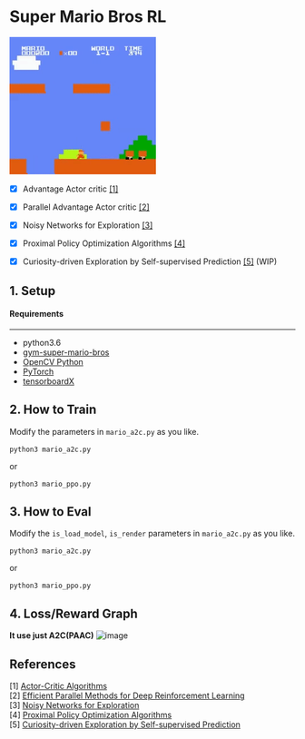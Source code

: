 # Super Mario Bros RL
![Alt text](/asset/mario.gif)

- [x] Advantage Actor critic [[1]](#references)
- [x] Parallel Advantage Actor critic [[2]](#references)
- [x] Noisy Networks for Exploration [[3]](#references)
- [x] Proximal Policy Optimization Algorithms [[4]](#references)
- [x] Curiosity-driven Exploration by Self-supervised Prediction [[5]](#references) (WIP)

 
## 1. Setup
####  Requirements

------------

- python3.6
- [gym-super-mario-bros](https://github.com/Kautenja/gym-super-mario-bros)
- [OpenCV Python](https://pypi.python.org/pypi/opencv-python)
- [PyTorch](http://pytorch.org/)
- [tensorboardX](https://github.com/lanpa/tensorboardX)


## 2. How to Train
Modify the parameters in `mario_a2c.py` as you like.
```
python3 mario_a2c.py
```
or
```
python3 mario_ppo.py
```
## 3. How to Eval
Modify the `is_load_model`, `is_render` parameters in `mario_a2c.py` as you like.
```
python3 mario_a2c.py
```
or
```
python3 mario_ppo.py
```
## 4. Loss/Reward Graph
**It use just A2C(PAAC)**
![image](https://user-images.githubusercontent.com/23333028/45729323-f6b9d680-bc06-11e8-9844-cc9b1433928d.png)



References
----------

[1] [Actor-Critic Algorithms](https://papers.nips.cc/paper/1786-actor-critic-algorithms.pdf)    
[2] [Efficient Parallel Methods for Deep Reinforcement Learning](https://arxiv.org/abs/1705.04862)  
[3] [Noisy Networks for Exploration](https://arxiv.org/abs/1706.10295)  
[4] [Proximal Policy Optimization Algorithms](https://arxiv.org/abs/1707.06347)  
[5] [Curiosity-driven Exploration by Self-supervised Prediction](https://arxiv.org/abs/1705.05363)  
